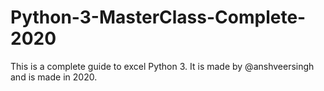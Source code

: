 # Python-3-MasterClass-Complete-2020
This is a complete guide to excel Python 3. It is made by @anshveersingh and is made in 2020.
